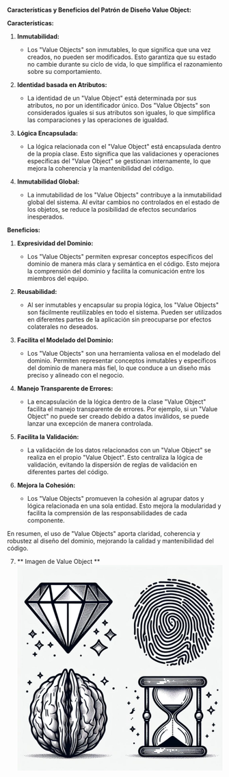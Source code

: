 **Características y Beneficios del Patrón de Diseño Value Object:**

**Características:**

1. **Inmutabilidad:**
   - Los "Value Objects" son inmutables, lo que significa que una vez creados, no pueden ser modificados. Esto garantiza que su estado no cambie durante su ciclo de vida, lo que simplifica el razonamiento sobre su comportamiento.

2. **Identidad basada en Atributos:**
   - La identidad de un "Value Object" está determinada por sus atributos, no por un identificador único. Dos "Value Objects" son considerados iguales si sus atributos son iguales, lo que simplifica las comparaciones y las operaciones de igualdad.

3. **Lógica Encapsulada:**
   - La lógica relacionada con el "Value Object" está encapsulada dentro de la propia clase. Esto significa que las validaciones y operaciones específicas del "Value Object" se gestionan internamente, lo que mejora la coherencia y la mantenibilidad del código.

4. **Inmutabilidad Global:**
   - La inmutabilidad de los "Value Objects" contribuye a la inmutabilidad global del sistema. Al evitar cambios no controlados en el estado de los objetos, se reduce la posibilidad de efectos secundarios inesperados.

**Beneficios:**

1. **Expresividad del Dominio:**
   - Los "Value Objects" permiten expresar conceptos específicos del dominio de manera más clara y semántica en el código. Esto mejora la comprensión del dominio y facilita la comunicación entre los miembros del equipo.

2. **Reusabilidad:**
   - Al ser inmutables y encapsular su propia lógica, los "Value Objects" son fácilmente reutilizables en todo el sistema. Pueden ser utilizados en diferentes partes de la aplicación sin preocuparse por efectos colaterales no deseados.

3. **Facilita el Modelado del Dominio:**
   - Los "Value Objects" son una herramienta valiosa en el modelado del dominio. Permiten representar conceptos inmutables y específicos del dominio de manera más fiel, lo que conduce a un diseño más preciso y alineado con el negocio.

4. **Manejo Transparente de Errores:**
   - La encapsulación de la lógica dentro de la clase "Value Object" facilita el manejo transparente de errores. Por ejemplo, si un "Value Object" no puede ser creado debido a datos inválidos, se puede lanzar una excepción de manera controlada.

5. **Facilita la Validación:**
   - La validación de los datos relacionados con un "Value Object" se realiza en el propio "Value Object". Esto centraliza la lógica de validación, evitando la dispersión de reglas de validación en diferentes partes del código.

6. **Mejora la Cohesión:**
   - Los "Value Objects" promueven la cohesión al agrupar datos y lógica relacionada en una sola entidad. Esto mejora la modularidad y facilita la comprensión de las responsabilidades de cada componente.

En resumen, el uso de "Value Objects" aporta claridad, coherencia y robustez al diseño del dominio, mejorando la calidad y mantenibilidad del código.

7. ** Imagen de Value Object **
![Patrón de Diseño Value Object](https://raw.githubusercontent.com/HectorOrlando/documentacion/main/src/img/01_value_objects.jpeg)